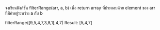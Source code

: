 จงเขียนฟังก์ชัน filterRange(arr, a, b) เพื่อ return array ที่ประกอบด้วย element ของ arr ที่มีค่าอยู่ระหว่าง a กับ b

filterRange([9,5,4,7,3,8,1],4,7) Result: [5,4,7]
